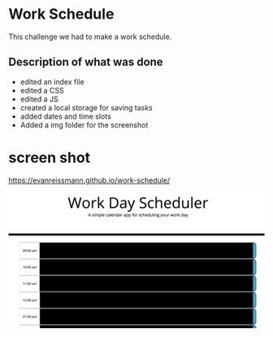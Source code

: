 # Work Schedule

This challenge we had to make a work schedule. 
## Description of what was done

- edited an index file
- edited a CSS
- edited a JS
- created a local storage for saving tasks
- added dates and time slots
- Added a img folder for the screenshot
# screen shot
https://evanreissmann.github.io/work-schedule/

![Home Page](https://github.com/EvanReissmann/work-schedule/raw/main/assets/images/HomePage.png)
